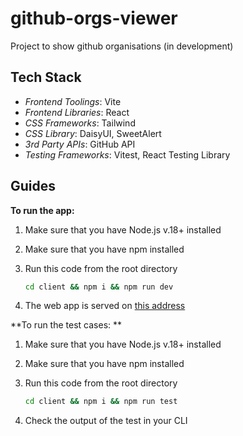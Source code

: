 # github-orgs-viewer

Project to show github organisations (in development)

## Tech Stack
- _Frontend Toolings_: Vite
- _Frontend Libraries_: React
- _CSS Frameworks_: Tailwind
- _CSS Library_: DaisyUI, SweetAlert
- _3rd Party APIs_: GitHub API
- _Testing_ _Frameworks_: Vitest, React Testing Library

## Guides
**To run the app:**

1. Make sure that you have Node.js v.18+ installed
2. Make sure that you have npm installed
3. Run this code from the root directory

    ```bash
    cd client && npm i && npm run dev
    ```

4. The web app is served on [this address](http://localhost:5173)

**To run the test cases:
**
1. Make sure that you have Node.js v.18+ installed
2. Make sure that you have npm installed
3. Run this code from the root directory

    ```bash
    cd client && npm i && npm run test
    ```

4. Check the output of the test in your CLI
